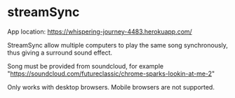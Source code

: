 # streamSync

App location: https://whispering-journey-4483.herokuapp.com/

StreamSync allow multiple computers to play the same song synchronously, thus giving a surround sound effect.

Song must be provided from soundcloud, for example "https://soundcloud.com/futureclassic/chrome-sparks-lookin-at-me-2"

Only works with desktop browsers. Mobile browsers are not supported.
